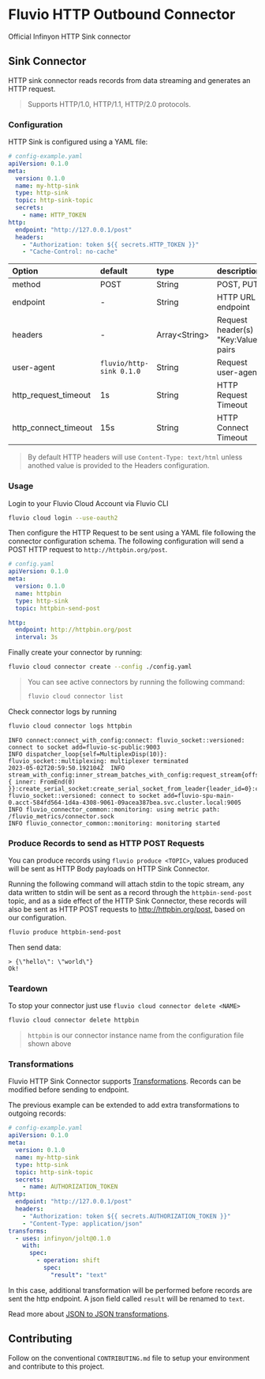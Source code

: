 # Fluvio HTTP Outbound Connector

Official Infinyon HTTP Sink connector

## Sink Connector

HTTP sink connector reads records from data streaming and generates an HTTP request.

> Supports HTTP/1.0, HTTP/1.1, HTTP/2.0 protocols.

### Configuration

HTTP Sink is configured using a YAML file:

```yaml
# config-example.yaml
apiVersion: 0.1.0
meta:
  version: 0.1.0
  name: my-http-sink
  type: http-sink
  topic: http-sink-topic
  secrets:
    - name: HTTP_TOKEN
http:
  endpoint: "http://127.0.0.1/post"
  headers:
    - "Authorization: token ${{ secrets.HTTP_TOKEN }}"
    - "Cache-Control: no-cache"
```

| Option               | default                    | type            | description                                       |
| :--------------------| :--------------------------| :-------------- | :-------------------------------------------------|
| method               | POST                       | String          | POST, PUT                                         |
| endpoint             | -                          | String          | HTTP URL endpoint                                 |
| headers              | -                          | Array\<String\> | Request header(s) "Key:Value" pairs               |
| user-agent           | `fluvio/http-sink 0.1.0`   | String          | Request user-agent                                |
| http_request_timeout | 1s                         | String          | HTTP Request Timeout                              |
| http_connect_timeout | 15s                        | String          | HTTP Connect Timeout                              |

> By default HTTP headers will use `Content-Type: text/html` unless anothed value
> is provided to the Headers configuration.

### Usage

Login to your Fluvio Cloud Account via Fluvio CLI

```bash
fluvio cloud login --use-oauth2
```

Then configure the HTTP Request to be sent using a YAML file following the
connector configuration schema. The following configuration will send a POST
HTTP request to `http://httpbin.org/post`.

```yaml
# config.yaml
apiVersion: 0.1.0
meta:
  version: 0.1.0
  name: httpbin
  type: http-sink
  topic: httpbin-send-post

http:
  endpoint: http://httpbin.org/post
  interval: 3s
```

Finally create your connector by running:

```bash
fluvio cloud connector create --config ./config.yaml
```

> You can see active connectors by running the following command:
>
> ```bash
> fluvio cloud connector list
> ```

Check connector logs by running

```bash
fluvio cloud connector logs httpbin
```

```log
INFO connect:connect_with_config:connect: fluvio_socket::versioned: connect to socket add=fluvio-sc-public:9003
INFO dispatcher_loop{self=MultiplexDisp(10)}: fluvio_socket::multiplexing: multiplexer terminated
2023-05-02T20:59:50.192104Z  INFO stream_with_config:inner_stream_batches_with_config:request_stream{offset=Offset { inner: FromEnd(0) }}:create_serial_socket:create_serial_socket_from_leader{leader_id=0}:connect_to_leader{leader=0}:connect: fluvio_socket::versioned: connect to socket add=fluvio-spu-main-0.acct-584fd564-1d4a-4308-9061-09acea387bea.svc.cluster.local:9005
INFO fluvio_connector_common::monitoring: using metric path: /fluvio_metrics/connector.sock
INFO fluvio_connector_common::monitoring: monitoring started
```

### Produce Records to send as HTTP POST Requests

You can produce records using `fluvio produce <TOPIC>`, values produced will
be sent as HTTP Body payloads on HTTP Sink Connector.

Running the following command will attach stdin to the topic stream, any data
written to stdin will be sent as a record through the `httpbin-send-post` topic,
and as a side effect of the HTTP Sink Connector, these records will also be sent
as HTTP POST requests to http://httpbin.org/post, based on our configuration.

```bash
fluvio produce httpbin-send-post
```

Then send data:

```log
> {\"hello\": \"world\"}
Ok!
```

### Teardown

To stop your connector just use `fluvio cloud connector delete <NAME>`

```bash
fluvio cloud connector delete httpbin
```

> `httpbin` is our connector instance name from the configuration file shown above

### Transformations

Fluvio HTTP Sink Connector supports [Transformations](https://www.fluvio.io/docs/concepts/transformations-chain/). Records can be modified before sending to endpoint.

The previous example can be extended to add extra transformations to outgoing records:
```yaml
# config-example.yaml
apiVersion: 0.1.0
meta:
  version: 0.1.0
  name: my-http-sink
  type: http-sink
  topic: http-sink-topic
  secrets:
    - name: AUTHORIZATION_TOKEN
http:
  endpoint: "http://127.0.0.1/post"
  headers:
    - "Authorization: token ${{ secrets.AUTHORIZATION_TOKEN }}"
    - "Content-Type: application/json"
transforms:
  - uses: infinyon/jolt@0.1.0
    with:
      spec:
        - operation: shift
          spec:
            "result": "text"
```

In this case, additional transformation will be performed before records are sent the http endpoint. A json field called `result` will be renamed to `text`.


Read more about [JSON to JSON transformations](https://www.fluvio.io/smartmodules/certified/jolt/).

## Contributing

Follow on the conventional `CONTRIBUTING.md` file to setup your environment and
contribute to this project.

[1]: https://www.fluvio.io/connectors/outbound/http/
